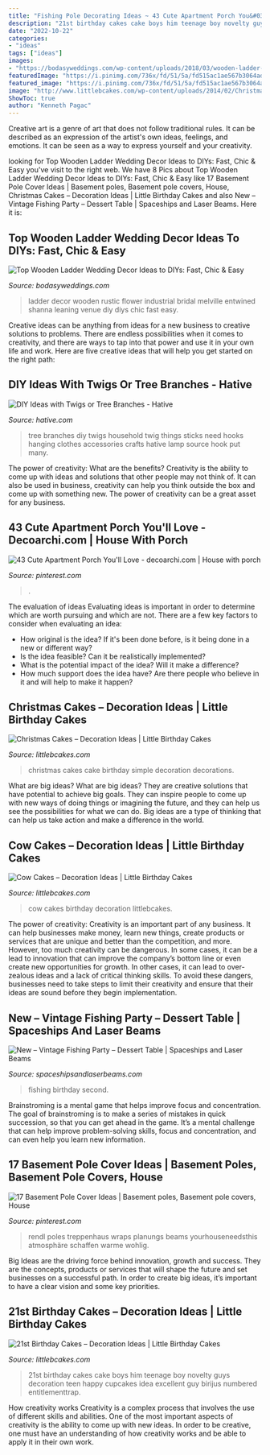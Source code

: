 ```yaml
---
title: "Fishing Pole Decorating Ideas ~ 43 Cute Apartment Porch You&#039;ll Love"
description: "21st birthday cakes cake boys him teenage boy novelty guys decoration teen happy cupcakes idea excellent guy birijus numbered entitlementtrap"
date: "2022-10-22"
categories:
- "ideas"
tags: ["ideas"]
images:
- "https://bodasyweddings.com/wp-content/uploads/2018/03/wooden-ladder-wedding-decor.jpg"
featuredImage: "https://i.pinimg.com/736x/fd/51/5a/fd515ac1ae567b3064ad7714a8f614b4.jpg"
featured_image: "https://i.pinimg.com/736x/fd/51/5a/fd515ac1ae567b3064ad7714a8f614b4.jpg"
image: "http://www.littlebcakes.com/wp-content/uploads/2014/02/Christmas-Cakes.jpg"
ShowToc: true
author: "Kenneth Pagac"
---
```



Creative art is a genre of art that does not follow traditional rules. It can be described as an expression of the artist's own ideas, feelings, and emotions. It can be seen as a way to express yourself and your creativity.

	

		
looking for Top Wooden Ladder Wedding Decor Ideas to DIYs: Fast, Chic &amp; Easy you've visit to the right web. We have 8 Pics about Top Wooden Ladder Wedding Decor Ideas to DIYs: Fast, Chic &amp; Easy like 17 Basement Pole Cover Ideas | Basement poles, Basement pole covers, House, Christmas Cakes – Decoration Ideas | Little Birthday Cakes and also New – Vintage Fishing Party – Dessert Table | Spaceships and Laser Beams. Here it is:
		
    
## Top Wooden Ladder Wedding Decor Ideas To DIYs: Fast, Chic &amp; Easy

<img loading=lazy src="https://bodasyweddings.com/wp-content/uploads/2018/03/wooden-ladder-wedding-decor.jpg" onerror="this.onerror=null;this.src='https://tse3.mm.bing.net/th?id=OIP.PHxZCViTcrlU00DrrhV67QHaLF&amp;pid=15.1';" alt="Top Wooden Ladder Wedding Decor Ideas to DIYs: Fast, Chic &amp; Easy">

_Source: bodasyweddings.com_

>ladder decor wooden rustic flower industrial bridal melville entwined shanna leaning venue diy diys chic fast easy. 

	

Creative ideas can be anything from ideas for a new business to creative solutions to problems. There are endless possibilities when it comes to creativity, and there are ways to tap into that power and use it in your own life and work. Here are five creative ideas that will help you get started on the right path: 

    
## DIY Ideas With Twigs Or Tree Branches - Hative

<img loading=lazy src="https://hative.com/wp-content/uploads/2015/01/twig-crafts/10-diy-ideas-with-twigs-sticks-tree-branches.jpg" onerror="this.onerror=null;this.src='https://tse1.mm.bing.net/th?id=OIP.2Iw-04ZH6nEIDg51qMHJVwHaOC&amp;pid=15.1';" alt="DIY Ideas with Twigs or Tree Branches - Hative">

_Source: hative.com_

>tree branches diy twigs household twig things sticks need hooks hanging clothes accessories crafts hative lamp source hook put many. 

	

The power of creativity: What are the benefits?
Creativity is the ability to come up with ideas and solutions that other people may not think of. It can also be used in business, creativity can help you think outside the box and come up with something new. The power of creativity can be a great asset for any business.

    
## 43 Cute Apartment Porch You&#039;ll Love - Decoarchi.com | House With Porch

<img loading=lazy src="https://i.pinimg.com/originals/c6/b9/2b/c6b92bd634d4036cb13fa30923006584.jpg" onerror="this.onerror=null;this.src='https://tse3.mm.bing.net/th?id=OIP._hkc0HqqUQzdWs4M4TDZUwHaLH&amp;pid=15.1';" alt="43 Cute Apartment Porch You&#039;ll Love - decoarchi.com | House with porch">

_Source: pinterest.com_

>. 

	

The evaluation of ideas
Evaluating ideas is important in order to determine which are worth pursuing and which are not. There are a few key factors to consider when evaluating an idea:
- How original is the idea? If it's been done before, is it being done in a new or different way?
- Is the idea feasible? Can it be realistically implemented?
- What is the potential impact of the idea? Will it make a difference?
- How much support does the idea have? Are there people who believe in it and will help to make it happen?

    
## Christmas Cakes – Decoration Ideas | Little Birthday Cakes

<img loading=lazy src="http://www.littlebcakes.com/wp-content/uploads/2014/02/Christmas-Cakes.jpg" onerror="this.onerror=null;this.src='https://tse4.mm.bing.net/th?id=OIP.7abPoNuTQexxCo5ozhXXwAHaE8&amp;pid=15.1';" alt="Christmas Cakes – Decoration Ideas | Little Birthday Cakes">

_Source: littlebcakes.com_

>christmas cakes cake birthday simple decoration decorations. 

	

What are big ideas?
What are big ideas? They are creative solutions that have potential to achieve big goals. They can inspire people to come up with new ways of doing things or imagining the future, and they can help us see the possibilities for what we can do. Big ideas are a type of thinking that can help us take action and make a difference in the world.

    
## Cow Cakes – Decoration Ideas | Little Birthday Cakes

<img loading=lazy src="http://www.littlebcakes.com/wp-content/uploads/2014/01/Cow-Cakes-Picture.jpg" onerror="this.onerror=null;this.src='https://tse2.mm.bing.net/th?id=OIP.CIK8hCUhGWvBGVkRZYgjaAHaFj&amp;pid=15.1';" alt="Cow Cakes – Decoration Ideas | Little Birthday Cakes">

_Source: littlebcakes.com_

>cow cakes birthday decoration littlebcakes. 

	

The power of creativity:
Creativity is an important part of any business. It can help businesses make money, learn new things, create products or services that are unique and better than the competition, and more. However, too much creativity can be dangerous. In some cases, it can be a lead to innovation that can improve the company’s bottom line or even create new opportunities for growth. In other cases, it can lead to over-zealous ideas and a lack of critical thinking skills. To avoid these dangers, businesses need to take steps to limit their creativity and ensure that their ideas are sound before they begin implementation.

    
## New – Vintage Fishing Party – Dessert Table | Spaceships And Laser Beams

<img loading=lazy src="http://spaceshipsandlaserbeams.com/wp-content/uploads/2015/09/boys-fishing-themed-second-birthday-party.jpg.jpg" onerror="this.onerror=null;this.src='https://tse2.mm.bing.net/th?id=OIP.Jy2viC1BkvyriJeD-02JVQHaLH&amp;pid=15.1';" alt="New – Vintage Fishing Party – Dessert Table | Spaceships and Laser Beams">

_Source: spaceshipsandlaserbeams.com_

>fishing birthday second. 

	

Brainstroming is a mental game that helps improve focus and concentration. The goal of brainstroming is to make a series of mistakes in quick succession, so that you can get ahead in the game. It’s a mental challenge that can help improve problem-solving skills, focus and concentration, and can even help you learn new information.

    
## 17 Basement Pole Cover Ideas | Basement Poles, Basement Pole Covers, House

<img loading=lazy src="https://i.pinimg.com/736x/fd/51/5a/fd515ac1ae567b3064ad7714a8f614b4.jpg" onerror="this.onerror=null;this.src='https://tse1.mm.bing.net/th?id=OIP.nYFWc1BgrIEOJqLsXShRzwHaE-&amp;pid=15.1';" alt="17 Basement Pole Cover Ideas | Basement poles, Basement pole covers, House">

_Source: pinterest.com_

>rendl poles treppenhaus wraps planungs beams yourhouseneedsthis atmosphäre schaffen warme wohlig. 

	

Big Ideas are the driving force behind innovation, growth and success. They are the concepts, products or services that will shape the future and set businesses on a successful path. In order to create big ideas, it’s important to have a clear vision and some key priorities.

    
## 21st Birthday Cakes – Decoration Ideas | Little Birthday Cakes

<img loading=lazy src="http://www.littlebcakes.com/wp-content/uploads/2014/02/21st-Birthday-Cake.jpg" onerror="this.onerror=null;this.src='https://tse3.mm.bing.net/th?id=OIP.IIe9sO-NtsF3ANnAzBiuNAHaJ4&amp;pid=15.1';" alt="21st Birthday Cakes – Decoration Ideas | Little Birthday Cakes">

_Source: littlebcakes.com_

>21st birthday cakes cake boys him teenage boy novelty guys decoration teen happy cupcakes idea excellent guy birijus numbered entitlementtrap. 

	

How creativity works
Creativity is a complex process that involves the use of different skills and abilities. One of the most important aspects of creativity is the ability to come up with new ideas. In order to be creative, one must have an understanding of how creativity works and be able to apply it in their own work.

